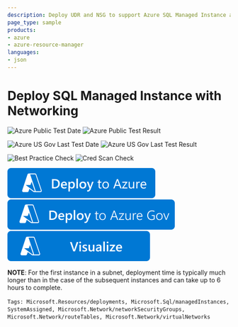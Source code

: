```yaml
---
description: Deploy UDR and NSG to support Azure SQL Managed Instance and deploy the Managed Instance
page_type: sample
products:
- azure
- azure-resource-manager
languages:
- json
---
```

# Deploy SQL Managed Instance with Networking

![Azure Public Test Date](https://azurequickstartsservice.blob.core.windows.net/badges/demos/azure-sql-managed-instance/PublicLastTestDate.svg)
![Azure Public Test Result](https://azurequickstartsservice.blob.core.windows.net/badges/demos/azure-sql-managed-instance/PublicDeployment.svg)

![Azure US Gov Last Test Date](https://azurequickstartsservice.blob.core.windows.net/badges/demos/azure-sql-managed-instance/FairfaxLastTestDate.svg)
![Azure US Gov Last Test Result](https://azurequickstartsservice.blob.core.windows.net/badges/demos/azure-sql-managed-instance/FairfaxDeployment.svg)

![Best Practice Check](https://azurequickstartsservice.blob.core.windows.net/badges/demos/azure-sql-managed-instance/BestPracticeResult.svg)
![Cred Scan Check](https://azurequickstartsservice.blob.core.windows.net/badges/demos/azure-sql-managed-instance/CredScanResult.svg)

[![Deploy To Azure](https://raw.githubusercontent.com/Azure/azure-quickstart-templates/master/1-CONTRIBUTION-GUIDE/images/deploytoazure.svg?sanitize=true)](https://portal.azure.com/#create/Microsoft.Template/uri/https%3A%2F%2Fraw.githubusercontent.com%2FAzure%2Fazure-quickstart-templates%2Fmaster%2Fdemos%2Fazure-sql-managed-instance%2Fazuredeploy.json)  [![Deploy To Azure US Gov](https://raw.githubusercontent.com/Azure/azure-quickstart-templates/master/1-CONTRIBUTION-GUIDE/images/deploytoazuregov.svg?sanitize=true)](https://portal.azure.us/#create/Microsoft.Template/uri/https%3A%2F%2Fraw.githubusercontent.com%2FAzure%2Fazure-quickstart-templates%2Fmaster%2Fdemos%2Fazure-sql-managed-instance%2Fazuredeploy.json)  [![Visualize](https://raw.githubusercontent.com/Azure/azure-quickstart-templates/master/1-CONTRIBUTION-GUIDE/images/visualizebutton.svg?sanitize=true)](http://armviz.io/#/?load=https%3A%2F%2Fraw.githubusercontent.com%2FAzure%2Fazure-quickstart-templates%2Fmaster%2Fdemos%2Fazure-sql-managed-instance%2Fazuredeploy.json)

**NOTE**: For the first instance in a subnet, deployment time is typically much longer than in the case of the subsequent instances and can take up to 6 hours to complete.

`Tags: Microsoft.Resources/deployments, Microsoft.Sql/managedInstances, SystemAssigned, Microsoft.Network/networkSecurityGroups, Microsoft.Network/routeTables, Microsoft.Network/virtualNetworks`
